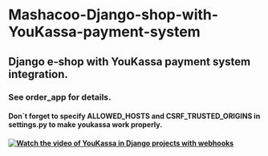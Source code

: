 # Mashacoo-Django-shop-with-YouKassa-payment-system

## Django e-shop with YouKassa payment system integration.
### See order_app for details.

#### Don`t forget to specify ALLOWED_HOSTS and CSRF_TRUSTED_ORIGINS in settings.py to make youkassa work properly. 

#### [![Watch the video of YouKassa in Django projects with webhooks](https://i.sstatic.net/Vp2cE.png)](https://rutube.ru/video/5b4f17ed28f0962da478113d392270dd/')


